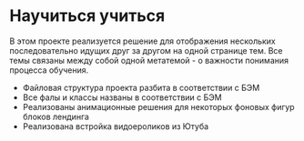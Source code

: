 # Научиться учиться

В этом проекте реализуется решение для отображения нескольких последовательно идущих друг за другом на одной странице тем. Все темы связаны между собой одной метатемой - о важности понимания процесса обучения. 

* Файловая структура проекта разбита в соответствии с БЭМ
* Все фалы и классы названы в соответствии с БЭМ
* Реализованы анимационные решения для некоторых фоновых фигур блоков лендинга
* Реализована встройка видоероликов из Ютуба